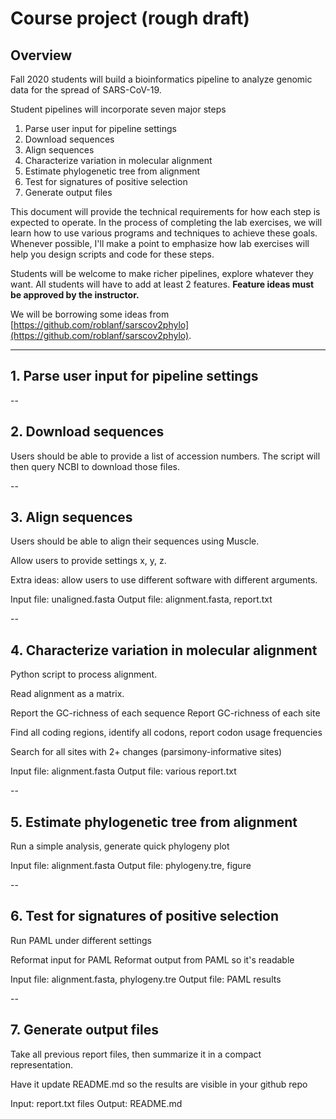 # Course project (rough draft)

## Overview

Fall 2020 students will build a bioinformatics pipeline to analyze genomic data for the spread of SARS-CoV-19.

Student pipelines will incorporate seven major steps

1. Parse user input for pipeline settings
2. Download sequences
3. Align sequences
4. Characterize variation in molecular alignment
5. Estimate phylogenetic tree from alignment
6. Test for signatures of positive selection
7. Generate output files

This document will provide the technical requirements for how each step is expected to operate. In the process of completing the lab exercises, we will learn how to use various programs and techniques to achieve these goals. Whenever possible, I'll make a point to emphasize how lab exercises will help you design scripts and code for these steps.

Students will be welcome to make richer pipelines, explore whatever they want. All students will have to add at least 2 features. **Feature ideas must be approved by the instructor.**

We will be borrowing some ideas from [https://github.com/roblanf/sarscov2phylo](https://github.com/roblanf/sarscov2phylo).

---

## 1. Parse user input for pipeline settings

--

## 2. Download sequences

Users should be able to provide a list of accession numbers. The script will then query NCBI to download those files.


--

## 3. Align sequences

Users should be able to align their sequences using Muscle.

Allow users to provide settings x, y, z.

Extra ideas: allow users to use different software with different arguments.

Input file: unaligned.fasta
Output file: alignment.fasta, report.txt

--

## 4. Characterize variation in molecular alignment

Python script to process alignment.

Read alignment as a matrix.

Report the GC-richness of each sequence
Report GC-richness of each site

Find all coding regions, identify all codons, report codon usage frequencies

Search for all sites with 2+ changes (parsimony-informative sites)

Input file: alignment.fasta
Output file: various report.txt


--

## 5. Estimate phylogenetic tree from alignment

Run a simple analysis, generate quick phylogeny plot

Input file: alignment.fasta
Output file: phylogeny.tre, figure

--

## 6. Test for signatures of positive selection

Run PAML under different settings

Reformat input for PAML
Reformat output from PAML so it's readable


Input file: alignment.fasta, phylogeny.tre
Output file: PAML results

--

## 7. Generate output files

Take all previous report files, then summarize it in a compact representation.

Have it update README.md so the results are visible in your github repo

Input: report.txt files
Output: README.md
